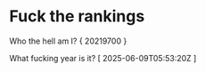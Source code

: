 # Fuck the rankings

Who the hell am I?
{ 20219700 }

What fucking year is it?
[ 2025-06-09T05:53:20Z ]
